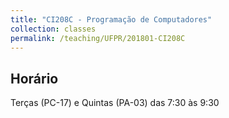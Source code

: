 ```yaml
---
title: "CI208C - Programação de Computadores"
collection: classes
permalink: /teaching/UFPR/201801-CI208C
---
```


## Horário
Terças (PC-17) e Quintas (PA-03) das 7:30 às 9:30